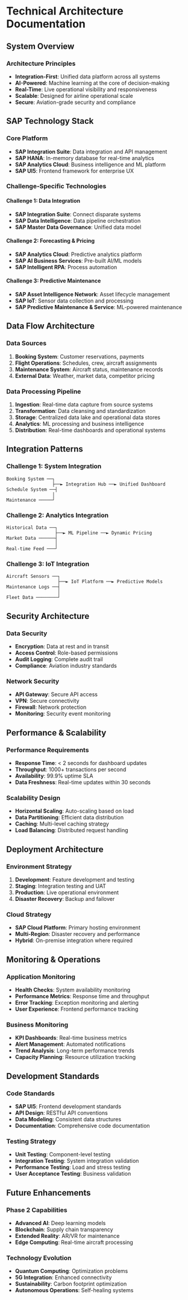 # Technical Architecture Documentation

## System Overview
<!-- TODO: High-level architecture diagram and description -->

### Architecture Principles  
- **Integration-First**: Unified data platform across all systems
- **AI-Powered**: Machine learning at the core of decision-making
- **Real-Time**: Live operational visibility and responsiveness
- **Scalable**: Designed for airline operational scale
- **Secure**: Aviation-grade security and compliance

## SAP Technology Stack

### Core Platform
<!-- TODO: Detail core SAP technologies used -->
- **SAP Integration Suite**: Data integration and API management
- **SAP HANA**: In-memory database for real-time analytics
- **SAP Analytics Cloud**: Business intelligence and ML platform
- **SAP UI5**: Frontend framework for enterprise UX

### Challenge-Specific Technologies

#### Challenge 1: Data Integration
- **SAP Integration Suite**: Connect disparate systems
- **SAP Data Intelligence**: Data pipeline orchestration
- **SAP Master Data Governance**: Unified data model

#### Challenge 2: Forecasting & Pricing
- **SAP Analytics Cloud**: Predictive analytics platform
- **SAP AI Business Services**: Pre-built AI/ML models
- **SAP Intelligent RPA**: Process automation

#### Challenge 3: Predictive Maintenance  
- **SAP Asset Intelligence Network**: Asset lifecycle management
- **SAP IoT**: Sensor data collection and processing
- **SAP Predictive Maintenance & Service**: ML-powered maintenance

## Data Flow Architecture

### Data Sources
<!-- TODO: Map all data sources -->
1. **Booking System**: Customer reservations, payments
2. **Flight Operations**: Schedules, crew, aircraft assignments  
3. **Maintenance System**: Aircraft status, maintenance records
4. **External Data**: Weather, market data, competitor pricing

### Data Processing Pipeline
<!-- TODO: Detail data processing flow -->
1. **Ingestion**: Real-time data capture from source systems
2. **Transformation**: Data cleansing and standardization
3. **Storage**: Centralized data lake and operational data stores
4. **Analytics**: ML processing and business intelligence
5. **Distribution**: Real-time dashboards and operational systems

## Integration Patterns

### Challenge 1: System Integration
```
Booking System ──┐
                 ├──► Integration Hub ──► Unified Dashboard
Schedule System ──┤
                 │
Maintenance ─────┘
```

### Challenge 2: Analytics Integration  
```
Historical Data ──┐
                  ├──► ML Pipeline ──► Dynamic Pricing
Market Data ──────┤
                  │
Real-time Feed ───┘
```

### Challenge 3: IoT Integration
```
Aircraft Sensors ──┐
                   ├──► IoT Platform ──► Predictive Models
Maintenance Logs ──┤
                   │
Fleet Data ────────┘
```

## Security Architecture

### Data Security
<!-- TODO: Detail security measures -->
- **Encryption**: Data at rest and in transit
- **Access Control**: Role-based permissions
- **Audit Logging**: Complete audit trail
- **Compliance**: Aviation industry standards

### Network Security
- **API Gateway**: Secure API access
- **VPN**: Secure connectivity
- **Firewall**: Network protection
- **Monitoring**: Security event monitoring

## Performance & Scalability

### Performance Requirements
<!-- TODO: Define performance benchmarks -->
- **Response Time**: < 2 seconds for dashboard updates
- **Throughput**: 1000+ transactions per second
- **Availability**: 99.9% uptime SLA
- **Data Freshness**: Real-time updates within 30 seconds

### Scalability Design
- **Horizontal Scaling**: Auto-scaling based on load
- **Data Partitioning**: Efficient data distribution
- **Caching**: Multi-level caching strategy
- **Load Balancing**: Distributed request handling

## Deployment Architecture

### Environment Strategy
1. **Development**: Feature development and testing
2. **Staging**: Integration testing and UAT
3. **Production**: Live operational environment
4. **Disaster Recovery**: Backup and failover

### Cloud Strategy
<!-- TODO: Define cloud deployment approach -->
- **SAP Cloud Platform**: Primary hosting environment
- **Multi-Region**: Disaster recovery and performance
- **Hybrid**: On-premise integration where required

## Monitoring & Operations

### Application Monitoring
<!-- TODO: Define monitoring strategy -->
- **Health Checks**: System availability monitoring
- **Performance Metrics**: Response time and throughput
- **Error Tracking**: Exception monitoring and alerting
- **User Experience**: Frontend performance tracking

### Business Monitoring
- **KPI Dashboards**: Real-time business metrics
- **Alert Management**: Automated notifications
- **Trend Analysis**: Long-term performance trends
- **Capacity Planning**: Resource utilization tracking

## Development Standards

### Code Standards
<!-- TODO: Define development guidelines -->
- **SAP UI5**: Frontend development standards
- **API Design**: RESTful API conventions
- **Data Modeling**: Consistent data structures
- **Documentation**: Comprehensive code documentation

### Testing Strategy
- **Unit Testing**: Component-level testing
- **Integration Testing**: System integration validation
- **Performance Testing**: Load and stress testing
- **User Acceptance Testing**: Business validation

## Future Enhancements

### Phase 2 Capabilities
<!-- TODO: Plan future enhancements -->  
- **Advanced AI**: Deep learning models
- **Blockchain**: Supply chain transparency
- **Extended Reality**: AR/VR for maintenance
- **Edge Computing**: Real-time aircraft processing

### Technology Evolution
- **Quantum Computing**: Optimization problems
- **5G Integration**: Enhanced connectivity
- **Sustainability**: Carbon footprint optimization
- **Autonomous Operations**: Self-healing systems
